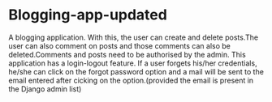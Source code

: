 # Blogging-app-updated
A blogging application. With this, the user can create and delete posts.The user can also comment on posts and those comments can also be deleted.Comments and posts need to be authorised by the admin. This application has a login-logout feature. If a user forgets his/her credentials, he/she can click on the forgot password option and a mail will be sent to the email entered after cicking on the option.(provided the email is present in the Django admin list)
